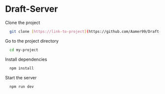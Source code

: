 # Draft-Server
Clone the project

```bash
  git clone [https://link-to-project](https://github.com/Aamer99/Draft-Server.git)
```

Go to the project directory

```bash
  cd my-project
```

Install dependencies

```bash
  npm install
```

Start the server

```bash
  npm run dev
```
